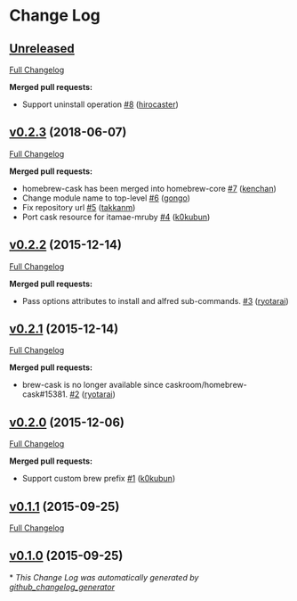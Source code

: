 # Change Log

## [Unreleased](https://github.com/k0kubun/itamae-plugin-resource-cask/tree/HEAD)

[Full Changelog](https://github.com/k0kubun/itamae-plugin-resource-cask/compare/v0.2.3...HEAD)

**Merged pull requests:**

- Support uninstall operation [\#8](https://github.com/k0kubun/itamae-plugin-resource-cask/pull/8) ([hirocaster](https://github.com/hirocaster))

## [v0.2.3](https://github.com/k0kubun/itamae-plugin-resource-cask/tree/v0.2.3) (2018-06-07)
[Full Changelog](https://github.com/k0kubun/itamae-plugin-resource-cask/compare/v0.2.2...v0.2.3)

**Merged pull requests:**

- homebrew-cask has been merged into homebrew-core [\#7](https://github.com/k0kubun/itamae-plugin-resource-cask/pull/7) ([kenchan](https://github.com/kenchan))
- Change module name to top-level [\#6](https://github.com/k0kubun/itamae-plugin-resource-cask/pull/6) ([gongo](https://github.com/gongo))
- Fix  repository url [\#5](https://github.com/k0kubun/itamae-plugin-resource-cask/pull/5) ([takkanm](https://github.com/takkanm))
- Port cask resource for itamae-mruby [\#4](https://github.com/k0kubun/itamae-plugin-resource-cask/pull/4) ([k0kubun](https://github.com/k0kubun))

## [v0.2.2](https://github.com/k0kubun/itamae-plugin-resource-cask/tree/v0.2.2) (2015-12-14)
[Full Changelog](https://github.com/k0kubun/itamae-plugin-resource-cask/compare/v0.2.1...v0.2.2)

**Merged pull requests:**

- Pass options attributes to install and alfred sub-commands. [\#3](https://github.com/k0kubun/itamae-plugin-resource-cask/pull/3) ([ryotarai](https://github.com/ryotarai))

## [v0.2.1](https://github.com/k0kubun/itamae-plugin-resource-cask/tree/v0.2.1) (2015-12-14)
[Full Changelog](https://github.com/k0kubun/itamae-plugin-resource-cask/compare/v0.2.0...v0.2.1)

**Merged pull requests:**

- brew-cask is no longer available since caskroom/homebrew-cask\#15381. [\#2](https://github.com/k0kubun/itamae-plugin-resource-cask/pull/2) ([ryotarai](https://github.com/ryotarai))

## [v0.2.0](https://github.com/k0kubun/itamae-plugin-resource-cask/tree/v0.2.0) (2015-12-06)
[Full Changelog](https://github.com/k0kubun/itamae-plugin-resource-cask/compare/v0.1.1...v0.2.0)

**Merged pull requests:**

- Support custom brew prefix [\#1](https://github.com/k0kubun/itamae-plugin-resource-cask/pull/1) ([k0kubun](https://github.com/k0kubun))

## [v0.1.1](https://github.com/k0kubun/itamae-plugin-resource-cask/tree/v0.1.1) (2015-09-25)
[Full Changelog](https://github.com/k0kubun/itamae-plugin-resource-cask/compare/v0.1.0...v0.1.1)

## [v0.1.0](https://github.com/k0kubun/itamae-plugin-resource-cask/tree/v0.1.0) (2015-09-25)


\* *This Change Log was automatically generated by [github_changelog_generator](https://github.com/skywinder/Github-Changelog-Generator)*